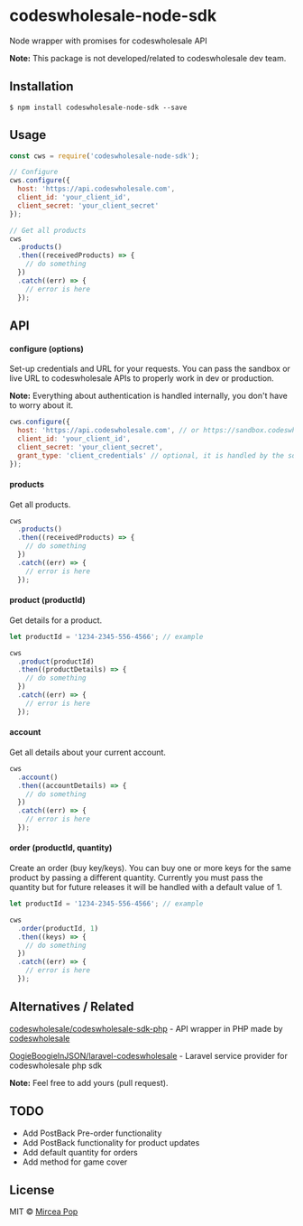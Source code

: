 # codeswholesale-node-sdk
Node wrapper with promises for codeswholesale API

**Note:** This package is not developed/related to codeswholesale dev team.

## Installation
```
$ npm install codeswholesale-node-sdk --save
```

## Usage
```js
const cws = require('codeswholesale-node-sdk');

// Configure
cws.configure({
  host: 'https://api.codeswholesale.com',
  client_id: 'your_client_id',
  client_secret: 'your_client_secret'
});

// Get all products
cws
  .products()
  .then((receivedProducts) => {
    // do something
  })
  .catch((err) => {
    // error is here
  });
```

## API
#### configure (options)
Set-up credentials and URL for your requests. You can pass the sandbox or live URL to codeswholesale APIs to properly work in dev or production.

**Note:** Everything about authentication is handled internally, you don't have to worry about it.

```js
cws.configure({
  host: 'https://api.codeswholesale.com', // or https://sandbox.codeswholesale.com
  client_id: 'your_client_id',
  client_secret: 'your_client_secret',
  grant_type: 'client_credentials' // optional, it is handled by the sdk
});
```

#### products
Get all products.

```js
cws
  .products()
  .then((receivedProducts) => {
    // do something
  })
  .catch((err) => {
    // error is here
  });
```

#### product (productId)
Get details for a product.

```js
let productId = '1234-2345-556-4566'; // example

cws
  .product(productId)
  .then((productDetails) => {
    // do something
  })
  .catch((err) => {
    // error is here
  });
```

#### account
Get all details about your current account.

```js
cws
  .account()
  .then((accountDetails) => {
    // do something
  })
  .catch((err) => {
    // error is here
  });
```

#### order (productId, quantity)
Create an order (buy key/keys). You can buy one or more keys for the same product by passing a different quantity.
Currently you must pass the quantity but for future releases it will be handled with a default value of 1.

```js
let productId = '1234-2345-556-4566'; // example

cws
  .order(productId, 1)
  .then((keys) => {
    // do something
  })
  .catch((err) => {
    // error is here
  });
```

## Alternatives / Related
[codeswholesale/codeswholesale-sdk-php](https://github.com/codeswholesale/codeswholesale-sdk-php) - API wrapper in PHP made by [codeswholesale](https://github.com/codeswholesale)

[OogieBoogieInJSON/laravel-codeswholesale](https://github.com/OogieBoogieInJSON/laravel-codeswholesale) - Laravel service provider for codeswholesale php sdk

**Note:** Feel free to add yours (pull request).

## TODO
  * Add PostBack Pre-order functionality
  * Add PostBack functionality for product updates
  * Add default quantity for orders
  * Add method for game cover

## License
MIT © [Mircea Pop](https://github.com/OogieBoogieInJSON)
